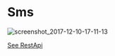 # Sms
![screenshot_2017-12-10-17-11-13](https://user-images.githubusercontent.com/19161796/33809843-8bf18b8e-ddd3-11e7-974d-5fc335528758.png)

[See RestApi](https://github.com/joseduin/RestApi)
